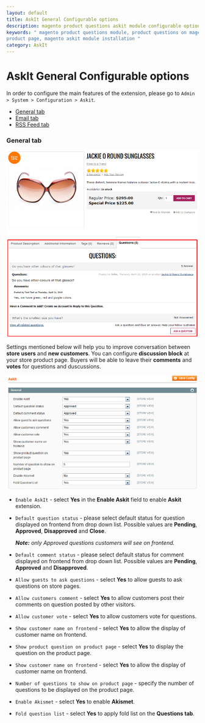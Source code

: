 ```yaml
---
layout: default
title: AskIt General Configurable options
description: magento product questions askit module configurable options
keywords: " magento product questions module, product questions on magento
product page, magento askit module installation "
category: AskIt
---
```


# AskIt General Configurable options

In order to configure the main features of the extension, please go
to `Admin > System > Configuration > Askit`.

-   [General tab](#general-tab)
-   [Email tab](#email-tab)
-   [RSS Feed tab](#rss-feed-tab)

### General tab

![Product page view](/images/m1/extensions/askit/askit1.png)

Settings mentioned below will help you to improve conversation between **store
users** and **new customers**. You can configure **discussion block** at your store product
page. Buyers will be able to leave their **comments** and **votes** for questions
and duscussions.

![Admin settings](/images/m1/extensions/askit/askit2.png)

-   `Enable AskIt` - select **Yes** in the **Enable Askit** field to enable **Askit** extension.
-   `Default question status` - please select default status for question displayed
    on frontend from drop down list. Possible values are **Pending**, **Approved**,
    **Disapproved** and **Close**.

    _**Note:** only Approved questions customers will see on frontend._

-   `Default comment status` - please select default status for comment displayed
    on frontend from drop down list. Possible values are **Pending**, **Approved**
    and **Disapproved**.
-   `Allow guests to ask questions` - select **Yes** to allow guests to ask
    questions on store pages.
-   `Allow customers comment` - select **Yes** to allow customers post their
    comments on question posted by other visitors.
-   `Allow customer vote` - select **Yes** to allow customers vote for questions.
-   `Show customer name on frontend` - select **Yes** to allow the display of
    customer name on frontend.

-   `Show product question on product page` - select **Yes** to display the
    question on the product page.
-   `Show customer name on frontend` - select **Yes** to allow the display of
    customer name on frontend.
-   `Number of questions to show on product page` - specify the number of questions
    to be displayed on the product page.
-   `Enable Akismet` - select **Yes** to enable **Akismet**.
-   `Fold question list` - select **Yes** to apply fold list on the **Questions tab**.
